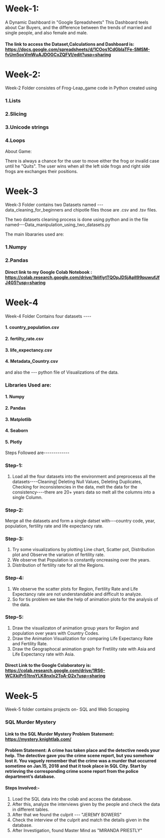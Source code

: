 
# Week-1:
A Dynamic Dashboard in "Google Spreadsheets"
This Dashboard teels about Car Buyers, and the difference between the trends of married and single people, and also female and male.
#### The link to access the Dataset,Calculations and Dashboard is: https://docs.google.com/spreadsheets/d/1COos1CdGblaTFe-SMSM-fvUm5oxVmWuAJDOGCxZQFVI/edit?usp=sharing

# Week-2:

Week-2 Folder consistes of Frog-Leap_game code in Python created using

### 1.Lists

### 2.Slicing

### 3.Unicode strings

### 4.Loops

About Game:

There is always a chance for the user to move either the frog or invalid case until he "Quits". The user wins when all the left side frogs and right side frogs are exchanges their positions.
# Week-3
Week-3 Folder contains two Datasets named ---data_cleaning_for_beginners and chipotle files those are .csv and .tsv files.

The two datasets cleaning process is done using python and in the file named---Data_manipulation_using_two_datasets.py

The main libararies used are:

### 1.Numpy

### 2.Pandas

#### Direct link to my Google Colab Notebook : https://colab.research.google.com/drive/1bIifiytTQOpJDSjApll99puwufJfJ4G5?usp=sharing

# Week-4
Week-4 Folder Contains four datasets ----
#### 1. country_population.csv
#### 2. fertilty_rate.csv
#### 3. life_expectancy.csv
#### 4. Metadata_Country.csv
and also the --- python file of Visualizations of the data.

### Libraries Used are:

#### 1. Numpy
#### 2. Pandas
#### 3. Matplotlib
#### 4. Seaborn
#### 5. Plotly

Steps Followed are-------------
### Step-1:
1. Load all the four datasets into the environment and preprocesss all the datasets----Cleaning[ Deleting Null Values, Deleting Duplicates, Checking for inconsistencies in the data, melt the data for the consistency----there are 20+ years data so melt all the columns into a single Column.

### Step-2:
Merge all the datasets and form a single datset with---country code, year, population, fertility rate and life expectancy rate.

### Step-3:

1. Try some visualizations by plotting Line chart, Scatter pot, Distribution plot and Observe the variation of fertility rate.
2. We observe that Population is constantly oncreasing over the years.
3. Distribution of fertility rate for all the Regions.
### Step-4:
1. We observe the scatter plots for Region, Fertility Rate and Life Expectancy rate are not understandable and difficult to analyze.
2. So for tis problem we take the help of animation plots for the analysis of the data.

### Step-5:
1. Draw the visualizaton of animation group years for Region and population over years with Country Codes.
2. Draw the Animation Visualization for comparing Life Expectancy Rate and Fertility Rate.
3. Draw the Geographocal animation graph for Fretility rate with Asia and Life Expectancy rate with Asia.

#### Direct Link to the Google Colaboratory is: https://colab.research.google.com/drive/1RS6-WCXkiPr51tnsYLK8nxIx2ToA-D2x?usp=sharing

# Week-5
Week-5 folder contains projects on- SQL and Web Scrapping
### SQL Murder Mystery

#### Link to the SQL Murder Mystery Problem Statement: https://mystery.knightlab.com/

#### Problem Statement: A crime has taken place and the detective needs your help. The detective gave you the crime scene report, but you somehow lost it. You vaguely remember that the crime was a ​murder​ that occurred sometime on ​Jan.15, 2018​ and that it took place in ​SQL City​. Start by retrieving the corresponding crime scene report from the police department’s database.

#### Steps Involved:-

1. Load the SQL data into the colab and access the database.
2. After this, analyze the interviews given by the people and check the data in different tables.
3. After that we found the culprit --- "JEREMY BOWERS"
4. Check the interview of the culprit and match the details given in the database.
5. After Investigation, found Master Mind as "MIRANDA PRIESTLY"








